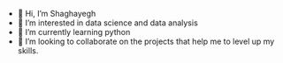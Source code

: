 - 👋 Hi, I’m Shaghayegh
- 👀 I’m interested in data science and data analysis
- 🌱 I’m currently learning python
- 💞️ I’m looking to collaborate on the projects that help me to level up my skills.


<!---
shghyghmmm/shghyghmmm is a ✨ special ✨ repository because its `README.md` (this file) appears on your GitHub profile.
You can click the Preview link to take a look at your changes.
--->
